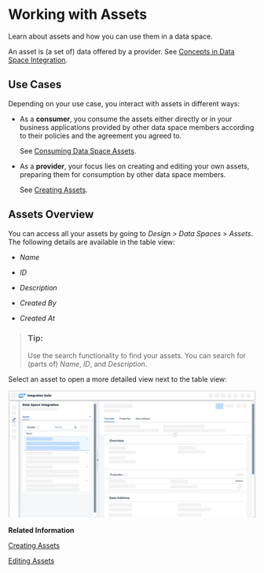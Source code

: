 <!-- loiofa843190a46d49d496a6624f5b5ddbf6 -->

# Working with Assets

Learn about assets and how you can use them in a data space.



An asset is \(a set of\) data offered by a provider. See [Concepts in Data Space Integration](../concepts-in-data-space-integration-fcf96b2.md).



<a name="loiofa843190a46d49d496a6624f5b5ddbf6__section_mkl_ypt_jyb"/>

## Use Cases

Depending on your use case, you interact with assets in different ways:

-   As a **consumer**, you consume the assets either directly or in your business applications provided by other data space members according to their policies and the agreement you agreed to.

    See [Consuming Data Space Assets](../consuming-data-space-assets-5c0cdb8.md).

-   As a **provider**, your focus lies on creating and editing your own assets, preparing them for consumption by other data space members.

    See [Creating Assets](creating-assets-5e051be.md).




<a name="loiofa843190a46d49d496a6624f5b5ddbf6__section_ftc_2sm_jyb"/>

## Assets Overview

You can access all your assets by going to *Design* \> *Data Spaces* \> *Assets*. The following details are available in the table view:

-   *Name*

-   *ID*

-   *Description*

-   *Created By*

-   *Created At*


> ### Tip:  
> Use the search functionality to find your assets. You can search for \(parts of\) *Name*, *ID*, and *Description*.

Select an asset to open a more detailed view next to the table view:

![The screenshot shows the table view and the detailed view for an asset in the Data Space Integration application.](images/Asset_Table_overview_9582623.png)

**Related Information**  


[Creating Assets](creating-assets-5e051be.md "Create an asset and add properties in Data Space Integration.")

[Editing Assets](editing-assets-5f2d07d.md "Edit an existing asset in Data Space Integration.")

